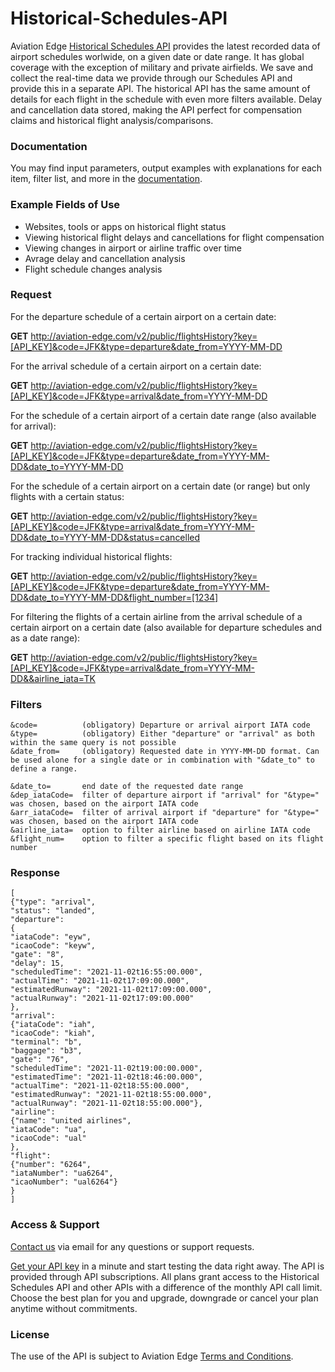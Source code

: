 # Historical-Schedules-API
Aviation Edge [Historical Schedules API](https://aviation-edge.com/historical-flight-schedules-api/) provides the latest recorded data of airport schedules worlwide, on a given date or date range. It has global coverage with the exception of military and private airfields. We save and collect the real-time data we provide through our Schedules API and provide this in a separate API. The historical API has the same amount of details for each flight in the schedule with even more filters available. Delay and cancellation data stored, making the API perfect for compensation claims and historical flight analysis/comparisons.

### Documentation
You may find input parameters, output examples with explanations for each item, filter list, and more in the [documentation](https://aviation-edge.com/developers/).

### Example Fields of Use
- Websites, tools or apps on historical flight status
- Viewing historical flight delays and cancellations for flight compensation
- Viewing changes in airport or airline traffic over time
- Avrage delay and cancellation analysis
- Flight schedule changes analysis

### Request 
For the departure schedule of a certain airport on a certain date:

**GET** http://aviation-edge.com/v2/public/flightsHistory?key=[API_KEY]&code=JFK&type=departure&date_from=YYYY-MM-DD

For the arrival schedule of a certain airport on a certain date:

**GET** http://aviation-edge.com/v2/public/flightsHistory?key=[API_KEY]&code=JFK&type=arrival&date_from=YYYY-MM-DD

For the schedule of a certain airport of a certain date range (also available for arrival):

**GET** http://aviation-edge.com/v2/public/flightsHistory?key=[API_KEY]&code=JFK&type=departure&date_from=YYYY-MM-DD&date_to=YYYY-MM-DD

For the schedule of a certain airport on a certain date (or range) but only flights with a certain status:

**GET** http://aviation-edge.com/v2/public/flightsHistory?key=[API_KEY]&code=JFK&type=arrival&date_from=YYYY-MM-DD&date_to=YYYY-MM-DD&status=cancelled

For tracking individual historical flights:

**GET** http://aviation-edge.com/v2/public/flightsHistory?key=[API_KEY]&code=JFK&type=departure&date_from=YYYY-MM-DD&date_to=YYYY-MM-DD&flight_number=[1234]

For filtering the flights of a certain airline from the arrival schedule of a certain airport on a certain date (also available for departure schedules and as a date range):

**GET** http://aviation-edge.com/v2/public/flightsHistory?key=[API_KEY]&code=JFK&type=arrival&date_from=YYYY-MM-DD&&airline_iata=TK

### Filters
```
&code=          (obligatory) Departure or arrival airport IATA code
&type=          (obligatory) Either "departure" or "arrival" as both within the same query is not possible
&date_from=     (obligatory) Requested date in YYYY-MM-DD format. Can be used alone for a single date or in combination with "&date_to" to define a range.

&date_to=       end date of the requested date range
&dep_iataCode=  filter of departure airport if "arrival" for "&type=" was chosen, based on the airport IATA code
&arr_iataCode=  filter of arrival airport if "departure" for "&type=" was chosen, based on the airport IATA code
&airline_iata=  option to filter airline based on airline IATA code
&flight_num=    option to filter a specific flight based on its flight number
```

### Response
```
[
{"type": "arrival", 
"status": "landed", 
"departure": 
{
"iataCode": "eyw",
"icaoCode": "keyw", 
"gate": "8", 
"delay": 15, 
"scheduledTime": "2021-11-02t16:55:00.000", 
"actualTime": "2021-11-02t17:09:00.000", 
"estimatedRunway": "2021-11-02t17:09:00.000", 
"actualRunway": "2021-11-02t17:09:00.000"
},
"arrival": 
{"iataCode": "iah", 
"icaoCode": "kiah", 
"terminal": "b", 
"baggage": "b3", 
"gate": "76", 
"scheduledTime": "2021-11-02t19:00:00.000", 
"estimatedTime": "2021-11-02t18:46:00.000", 
"actualTime": "2021-11-02t18:55:00.000",
"estimatedRunway": "2021-11-02t18:55:00.000",
"actualRunway": "2021-11-02t18:55:00.000"},
"airline":
{"name": "united airlines", 
"iataCode": "ua", 
"icaoCode": "ual"
}, 
"flight": 
{"number": "6264", 
"iataNumber": "ua6264", 
"icaoNumber": "ual6264"}
}
]
```

### Access & Support
[Contact us](https://aviation-edge.com/contact/) via email for any questions or support requests.

[Get your API key](https://aviation-edge.com/premium-api/) in a minute and start testing the data right away. The API is provided through API subscriptions. All plans grant access to the Historical Schedules API and other APIs with a difference of the monthly API call limit. Choose the best plan for you and upgrade, downgrade or cancel your plan anytime without  commitments.

### License
The use of the API is subject to Aviation Edge [Terms and Conditions](https://aviation-edge.com/api-terms-of-service/).
